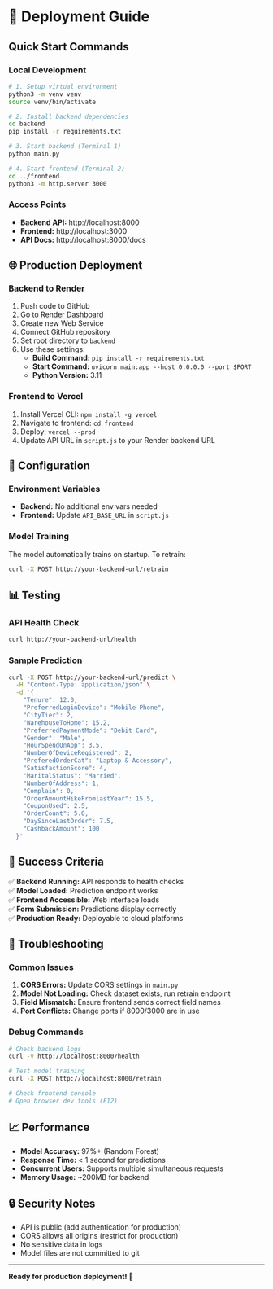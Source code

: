 # 🚀 Deployment Guide

## Quick Start Commands

### Local Development
```bash
# 1. Setup virtual environment
python3 -m venv venv
source venv/bin/activate

# 2. Install backend dependencies
cd backend
pip install -r requirements.txt

# 3. Start backend (Terminal 1)
python main.py

# 4. Start frontend (Terminal 2)
cd ../frontend
python3 -m http.server 3000
```

### Access Points
- **Backend API:** http://localhost:8000
- **Frontend:** http://localhost:3000
- **API Docs:** http://localhost:8000/docs

## 🌐 Production Deployment

### Backend to Render
1. Push code to GitHub
2. Go to [Render Dashboard](https://dashboard.render.com)
3. Create new Web Service
4. Connect GitHub repository
5. Set root directory to `backend`
6. Use these settings:
   - **Build Command:** `pip install -r requirements.txt`
   - **Start Command:** `uvicorn main:app --host 0.0.0.0 --port $PORT`
   - **Python Version:** 3.11

### Frontend to Vercel
1. Install Vercel CLI: `npm install -g vercel`
2. Navigate to frontend: `cd frontend`
3. Deploy: `vercel --prod`
4. Update API URL in `script.js` to your Render backend URL

## 🔧 Configuration

### Environment Variables
- **Backend:** No additional env vars needed
- **Frontend:** Update `API_BASE_URL` in `script.js`

### Model Training
The model automatically trains on startup. To retrain:
```bash
curl -X POST http://your-backend-url/retrain
```

## 📊 Testing

### API Health Check
```bash
curl http://your-backend-url/health
```

### Sample Prediction
```bash
curl -X POST http://your-backend-url/predict \
  -H "Content-Type: application/json" \
  -d '{
    "Tenure": 12.0,
    "PreferredLoginDevice": "Mobile Phone",
    "CityTier": 2,
    "WarehouseToHome": 15.2,
    "PreferredPaymentMode": "Debit Card",
    "Gender": "Male",
    "HourSpendOnApp": 3.5,
    "NumberOfDeviceRegistered": 2,
    "PreferedOrderCat": "Laptop & Accessory",
    "SatisfactionScore": 4,
    "MaritalStatus": "Married",
    "NumberOfAddress": 1,
    "Complain": 0,
    "OrderAmountHikeFromlastYear": 15.5,
    "CouponUsed": 2.5,
    "OrderCount": 5.0,
    "DaySinceLastOrder": 7.5,
    "CashbackAmount": 100
  }'
```

## 🎯 Success Criteria

✅ **Backend Running:** API responds to health checks  
✅ **Model Loaded:** Prediction endpoint works  
✅ **Frontend Accessible:** Web interface loads  
✅ **Form Submission:** Predictions display correctly  
✅ **Production Ready:** Deployable to cloud platforms  

## 🚨 Troubleshooting

### Common Issues
1. **CORS Errors:** Update CORS settings in `main.py`
2. **Model Not Loading:** Check dataset exists, run retrain endpoint
3. **Field Mismatch:** Ensure frontend sends correct field names
4. **Port Conflicts:** Change ports if 8000/3000 are in use

### Debug Commands
```bash
# Check backend logs
curl -v http://localhost:8000/health

# Test model training
curl -X POST http://localhost:8000/retrain

# Check frontend console
# Open browser dev tools (F12)
```

## 📈 Performance

- **Model Accuracy:** 97%+ (Random Forest)
- **Response Time:** < 1 second for predictions
- **Concurrent Users:** Supports multiple simultaneous requests
- **Memory Usage:** ~200MB for backend

## 🔒 Security Notes

- API is public (add authentication for production)
- CORS allows all origins (restrict for production)
- No sensitive data in logs
- Model files are not committed to git

---

**Ready for production deployment! 🎉**
